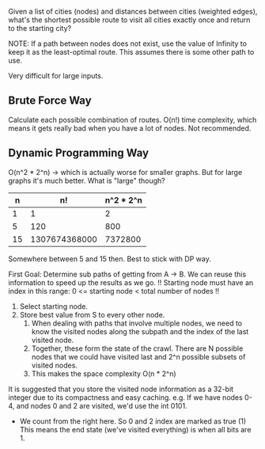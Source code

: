 Given a list of cities (nodes) and distances between cities (weighted edges), what's the shortest possible route to visit all cities exactly once and return to the starting city?

NOTE: If a path between nodes does not exist, use the value of Infinity to keep it as the least-optimal route. This assumes there is some other path to use.

Very difficult for large inputs.

## Brute Force Way
Calculate each possible combination of routes. 
O(n!) time complexity, which means it gets really bad when you have a lot of nodes.
Not recommended.

## Dynamic Programming Way
O(n^2 * 2^n) -> which is actually worse for smaller graphs.
But for large graphs it's much better.
What is "large" though?

| n   | n!            | n^2 * 2^n |
| --- | ------------- | --------- |
| 1   | 1             | 2         |
| 5   | 120           | 800       |
| 15  | 1307674368000 | 7372800   |
Somewhere between 5 and 15 then. Best to stick with DP way.

First Goal: Determine sub paths of getting from A -> B. We can reuse this information to speed up the results as we go.
!! Starting node must have an index in this range: 0 <= starting node < total number of nodes !!

1. Select starting node.
2. Store best value from S to every other node.
	1. When dealing with paths that involve multiple nodes, we need to know the visited nodes along the subpath and the index of the last visited node.
	2. Together, these form the state of the crawl. There are N possible nodes that we could have visited last and 2^n possible subsets of visited nodes.
	3. This makes the space complexity O(n * 2^n)

It is suggested that you store the visited node information as a 32-bit integer due to its compactness and easy caching.
e.g. If we have nodes 0-4, and nodes 0 and 2 are visited, we'd use the int 0101. 
- We count from the right here. So 0 and 2 index are marked as true (1)
This means the end state (we've visited everything) is when all bits are 1.


